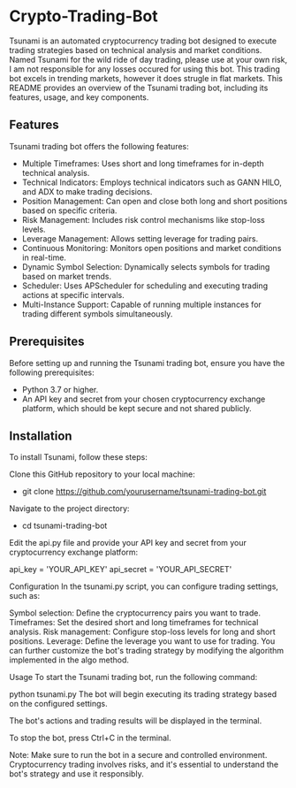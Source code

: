 # Crypto-Trading-Bot

Tsunami is an automated cryptocurrency trading bot designed to execute trading strategies based on technical analysis and market conditions. Named Tsunami for the wild ride of day trading, please use at your own risk, I am not responsible for any losses occured for using this bot. This trading bot excels in trending markets, however it does strugle in flat markets. This README provides an overview of the Tsunami trading bot, including its features, usage, and key components.

## Features
Tsunami trading bot offers the following features:

- Multiple Timeframes: Uses short and long timeframes for in-depth technical analysis.
- Technical Indicators: Employs technical indicators such as GANN HILO, and ADX to make trading decisions.
- Position Management: Can open and close both long and short positions based on specific criteria.
- Risk Management: Includes risk control mechanisms like stop-loss levels.
- Leverage Management: Allows setting leverage for trading pairs.
- Continuous Monitoring: Monitors open positions and market conditions in real-time.
- Dynamic Symbol Selection: Dynamically selects symbols for trading based on market trends.
- Scheduler: Uses APScheduler for scheduling and executing trading actions at specific intervals.
- Multi-Instance Support: Capable of running multiple instances for trading different symbols simultaneously.

## Prerequisites
Before setting up and running the Tsunami trading bot, ensure you have the following prerequisites:

- Python 3.7 or higher.
- An API key and secret from your chosen cryptocurrency exchange platform, which should be kept secure and not shared publicly.
  
## Installation
To install Tsunami, follow these steps:

Clone this GitHub repository to your local machine:

- git clone https://github.com/yourusername/tsunami-trading-bot.git

Navigate to the project directory:

- cd tsunami-trading-bot

Edit the api.py file and provide your API key and secret from your cryptocurrency exchange platform:

api_key = 'YOUR_API_KEY'
api_secret = 'YOUR_API_SECRET'

Configuration
In the tsunami.py script, you can configure trading settings, such as:

Symbol selection: Define the cryptocurrency pairs you want to trade.
Timeframes: Set the desired short and long timeframes for technical analysis.
Risk management: Configure stop-loss levels for long and short positions.
Leverage: Define the leverage you want to use for trading.
You can further customize the bot's trading strategy by modifying the algorithm implemented in the algo method.

Usage
To start the Tsunami trading bot, run the following command:

python tsunami.py
The bot will begin executing its trading strategy based on the configured settings.

The bot's actions and trading results will be displayed in the terminal.

To stop the bot, press Ctrl+C in the terminal.

Note: Make sure to run the bot in a secure and controlled environment. Cryptocurrency trading involves risks, and it's essential to understand the bot's strategy and use it responsibly.
